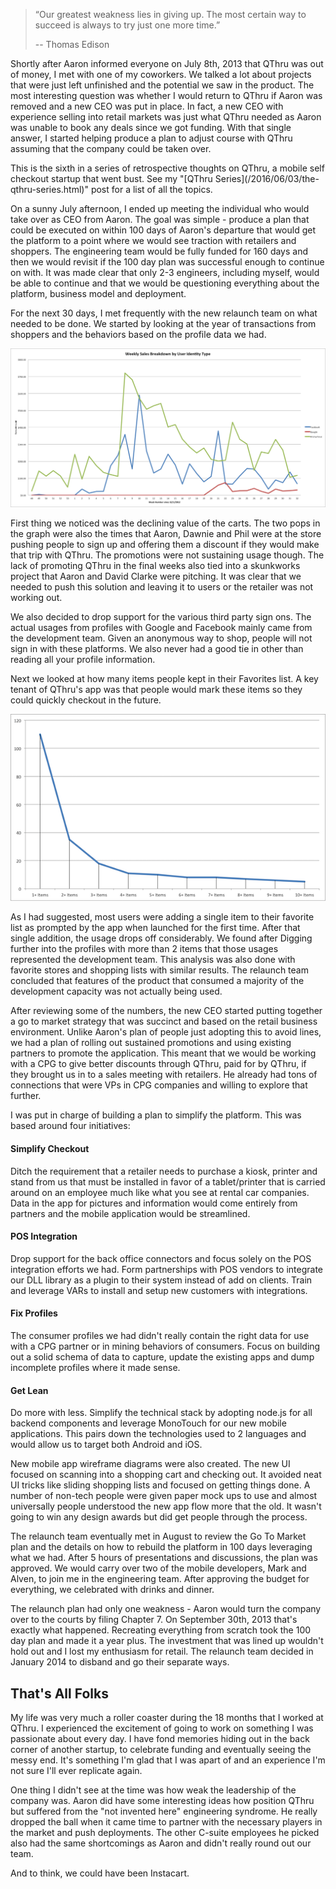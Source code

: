 > “Our greatest weakness lies in giving up. The most certain way to succeed is always to try just one more time.”
>
> -- Thomas Edison

Shortly after Aaron informed everyone on July 8th, 2013 that QThru was out of money,
I met with one of my coworkers. We talked a lot about projects that were just left
unfinished and the potential we saw in the product. The most interesting question was
whether I would return to QThru if Aaron was removed and a new CEO was put in place.
In fact, a new CEO with experience selling into retail markets was just what QThru
needed as Aaron was unable to book any deals since we got funding. With that single 
answer, I started helping produce a plan to adjust course with QThru assuming that the
company could be taken over.   

<div class="alert alert-info">
This is the sixth in a series of retrospective thoughts on QThru, a mobile
self checkout startup that went bust. See my
"[QThru Series](/2016/06/03/the-qthru-series.html)" post for a list of all the
topics.
</div>

On a sunny July afternoon, I ended up meeting the individual who would take over as CEO
from Aaron. The goal was simple - produce a plan that could be executed on within 100 days
of Aaron's departure that would get the platform to a point where we would see traction
with retailers and shoppers. The engineering team would be fully funded for 160 days and
then we would revisit if the 100 day plan was successful enough to continue on with. It was
made clear that only 2-3 engineers, including myself, would be able to continue and that
we would be questioning everything about the platform, business model and deployment.

For the next 30 days, I met frequently with the new relaunch team on what needed to be
done. We started by looking at the year of transactions from shoppers and the behaviors
based on the profile data we had. 

![QThru Weekly Sales](weekly_sales.png)

First thing we noticed was the declining value of the carts. The two pops in the graph were
also the times that Aaron, Dawnie and Phil were at the store pushing people to sign up and
offering them a discount if they would make that trip with QThru. The promotions were not
sustaining usage though. The lack of promoting QThru in the final weeks also tied into a
skunkworks project that Aaron and David Clarke were pitching. It was clear that we needed
to push this solution and leaving it to users or the retailer was not working out.

We also decided to drop support for the various third party sign ons. The actual usages from
profiles with Google and Facebook mainly came from the development team. Given an anonymous
way to shop, people will not sign in with these platforms. We also never had a good tie in
other than reading all your profile information. 

Next we looked at how many items people kept in their Favorites list. A key tenant of QThru's
app was that people would mark these items so they could quickly checkout in the future.

![Favorite Items for Profiles](favorites.png)
 
As I had suggested, most users were adding a single item to their favorite list as prompted
by the app when launched for the first time. After that single addition, the usage drops off
considerably. We found after Digging further into the profiles with more than 2 items that those
usages represented the development team. This analysis was also done with favorite stores and
shopping lists with similar results. The relaunch team concluded that features of the product
that consumed a majority of the development capacity was not actually being used.

After reviewing some of the numbers, the new CEO started putting together a go to market
strategy that was succinct and based on the retail business environment. Unlike Aaron's plan
of people just adopting this to avoid lines, we had a plan of rolling out sustained promotions
and using existing partners to promote the application. This meant that we would be working
with a CPG to give better discounts through QThru, paid for by QThru, if they brought us in
to a sales meeting with retailers. He already had tons of connections that were VPs in CPG
companies and willing to explore that further.

I was put in charge of building a plan to simplify the platform. This was based around four
initiatives:

#### Simplify Checkout

Ditch the requirement that a retailer needs to purchase a kiosk, printer and stand from us
that must be installed in favor of a tablet/printer that is carried around on an employee
much like what you see at rental car companies. Data in the app for pictures and information
would come entirely from partners and the mobile application would be streamlined.

#### POS Integration

Drop support for the back office connectors and focus solely on the POS integration efforts
we had. Form partnerships with POS vendors to integrate our DLL library as a plugin to their
system instead of add on clients. Train and leverage VARs to install and setup new customers
with integrations.

#### Fix Profiles

The consumer profiles we had didn't really contain the right data for use with a CPG partner
or in mining behaviors of consumers. Focus on building out a solid schema of data to capture,
update the existing apps and dump incomplete profiles where it made sense.

#### Get Lean

Do more with less. Simplify the technical stack by adopting node.js for all backend components
and leverage MonoTouch for our new mobile applications. This pairs down the technologies used
to 2 languages and would allow us to target both Android and iOS.

New mobile app wireframe diagrams were also created. The new UI focused on scanning into a
shopping cart and checking out. It avoided neat UI tricks like sliding shopping lists and
focused on getting things done. A number of non-tech people were given paper mock ups to use
and almost universally people understood the new app flow more that the old. It wasn't going
to win any design awards but did get people through the process.

The relaunch team eventually met in August to review the Go To Market plan and the details on
how to rebuild the platform in 100 days leveraging what we had. After 5 hours of presentations
and discussions, the plan was approved. We would carry over two of the mobile developers, Mark
and Alven, to join me in the engineering team. After approving the budget for everything, we
celebrated with drinks and dinner.

The relaunch plan had only one weakness - Aaron would turn the company over to the courts
by filing Chapter 7. On September 30th, 2013 that's exactly what happened. Recreating everything
from scratch took the 100 day plan and made it a year plus. The investment that was lined up
wouldn't hold out and I lost my enthusiasm for retail. The relaunch team decided in January 2014
to disband and go their separate ways. 


## That's All Folks

My life was very much a roller coaster during the 18 months that I worked at QThru. I experienced
the excitement of going to work on something I was passionate about every day. I have fond memories
hiding out in the back corner of another startup, to celebrate funding and eventually seeing the 
messy end. It's something I'm glad that I was apart of and an experience I'm not sure I'll ever
replicate again.

One thing I didn't see at the time was how weak the leadership of the company was. Aaron did have
some interesting ideas how position QThru but suffered from the "not invented here" engineering
syndrome. He really dropped the ball when it came time to partner with the necessary players in
the market and push deployments. The other C-suite employees he picked also had the same shortcomings
as Aaron and didn't really round out our team.

And to think, we could have been Instacart.
